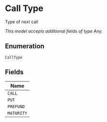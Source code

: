 
# Call Type

Type of next call

*This model accepts additional fields of type Any.*

## Enumeration

`CallType`

## Fields

| Name |
|  --- |
| `CALL` |
| `PUT` |
| `PREFUND` |
| `MATURITY` |

